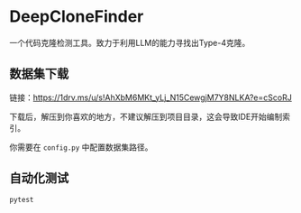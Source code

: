 # DeepCloneFinder

一个代码克隆检测工具。致力于利用LLM的能力寻找出Type-4克隆。

## 数据集下载

链接：https://1drv.ms/u/s!AhXbM6MKt_yLj_N15CewgjM7Y8NLKA?e=cScoRJ

下载后，解压到你喜欢的地方，不建议解压到项目目录，这会导致IDE开始编制索引。

你需要在 `config.py` 中配置数据集路径。

## 自动化测试

```
pytest
```